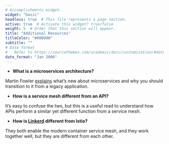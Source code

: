 ```yaml
---
# Accomplishments widget.
widget: "basic"  
headless: true  # This file represents a page section.
active: true  # Activate this widget? true/false
weight: 5  # Order that this section will appear.
title: "Additional Resources"
titleColor: "#000000"
subtitle: ""
# Date format
#   Refer to https://sourcethemes.com/academic/docs/customization/#date-format
date_format: "Jan 2006"
---
```

* <strong>What is a microservices architecture?</strong>

Martin Fowler [explains](https://martinfowler.com/articles/microservices.html) what’s new about microservices and why you should transition to it from a legacy application.

* <strong>How is a service mesh different from an API?</strong>

It’s easy to confuse the two, but this is a useful read to understand how APIs perform a similar yet different function from a service mesh.

* <strong>How is [Linkerd](/display/containers/linkerd+vs+istio) different from Istio?</strong>

They both enable the modern container service mesh, and they work together well, but they are different from each other.